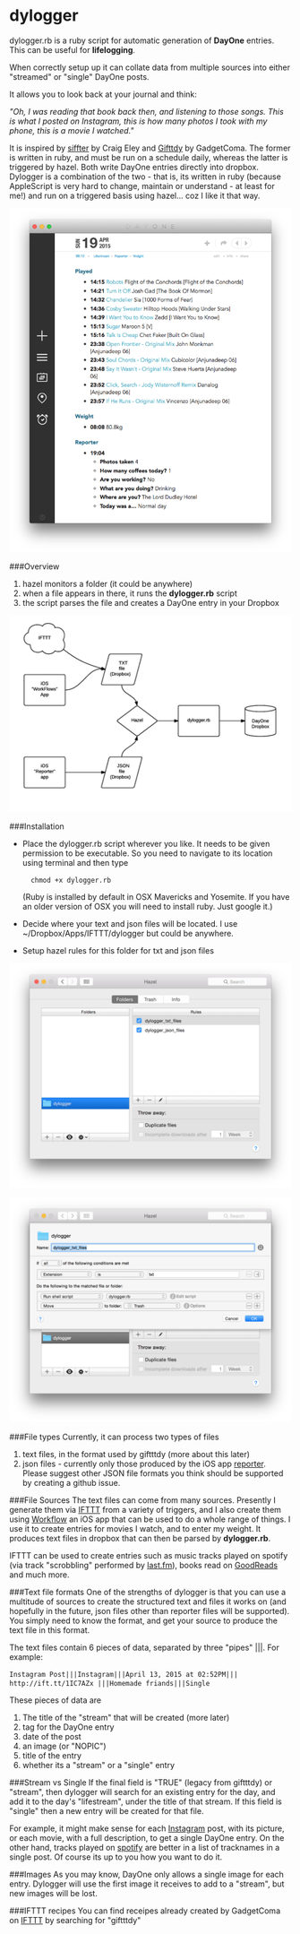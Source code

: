 # dylogger


dylogger.rb is a ruby script for automatic generation of **DayOne** entries. This can be useful for **lifelogging**.

When correctly setup up it can collate data from multiple sources into either "streamed" or "single" DayOne posts.

It allows you to look back at your journal and think:

 *"Oh, I was reading that book back then, and listening to those songs. This is what I posted on Instagram, this is how many photos I took with my phone, this is a movie I watched."*

It is inspired by [siffter](http://craigeley.com/01-07-2014/sifttter-an-ifttt-to-day-one-logger/) by Craig Eley and [Gifttdy](http://giftttdy.gadgetcoma.com) by GadgetComa. The former is written in ruby, and must be run on a schedule daily, whereas the latter is triggered by hazel. Both write DayOne entries directly into dropbox. Dylogger is a combination of the two - that is, its written in ruby (because AppleScript is very hard to change, maintain or understand - at least for me!) and run on a triggered basis using hazel... coz I like it that way.

![](/images/ss_dayone.png)


###Overview
1. hazel monitors a folder (it could be anywhere)
2. when a file appears in there, it runs the **dylogger.rb** script
3. the script parses the file and creates a DayOne entry in your Dropbox

![](/images/dylogger_flow.png)

###Installation
* Place the dylogger.rb script wherever you like. It needs to be given permission to be executable. So you need to navigate to its location using terminal and then type
    
        chmod +x dylogger.rb

    (Ruby is installed by default in OSX Mavericks and Yosemite. If you have an older version of OSX you will need to install ruby. Just google it.)
* Decide where your text and json files will be located. I use ~/Dropbox/Apps/IFTTT/dylogger but could be anywhere.
* Setup hazel rules for this folder for txt and json files

![](/images/ss_hazel_1.png)

![](/images/ss_hazel_2.png)

###File types
Currently, it can process two types of files

1. text files, in the format used by giftttdy (more about this later)
2. json files - currently only those produced by the iOS app [reporter](http://reporterapp.com). Please suggest other JSON file formats you think should be supported by creating a github issue.

###File Sources
The text files can come from many sources. Presently I generate them via [IFTTT](http://ifttt.com) from a variety of triggers, and I also create them using [Workflow](http://workflowapp.com) an iOS app that can be used to do a whole range of things. I use it to create entries for movies I watch, and to enter my weight. It produces text files in dropbox that can then be parsed by **dylogger.rb**.

IFTTT can be used to create entries such as music tracks played on spotify (via track "scrobbling" performed by [last.fm](http://last.fm)), books read on [GoodReads](http://goodreads.com) and much more.

###Text file formats
One of the strengths of dylogger is that you can use a multitude of sources to create the structured text and files it works on (and hopefully in the future, json files other than reporter files will be supported). You simply need to know the format, and get your source to produce the text file in this format.

The text files contain 6 pieces of data, separated by three "pipes" |||. For example:

    Instagram Post|||Instagram|||April 13, 2015 at 02:52PM||| http://ift.tt/1IC7AZx |||Homemade friands|||Single

These pieces of data are

1. The title of the "stream" that will be created (more later)
2. tag for the DayOne entry
3. date of the post
4. an image (or "NOPIC")
5. title of the entry
6. whether its a "stream" or a "single" entry

###Stream vs Single
If the final field is "TRUE" (legacy from giftttdy) or "stream", then dylogger will search for an existing entry for the day, and add it to the day's "lifestream", under the title of that stream. If this field is "single" then a new entry will be created for that file.

For example, it might make sense for each [Instagram](http://instagram.com) post, with its picture, or each movie, with a full description, to get a single DayOne entry. On the other hand, tracks played on [spotify](http://spotify.com) are better in a list of tracknames in a single post. Of course its up to you how you want to do it. 

###Images
As you may know, DayOne only allows a single image for each entry. Dylogger will use the first image it receives to add to a "stream", but new images will be lost.

###IFTTT recipes
You can find receipes already created by GadgetComa on [IFTTT](https://ifttt.com/recipes/search?q=giftttdy&ac=false) by searching for "giftttdy"
